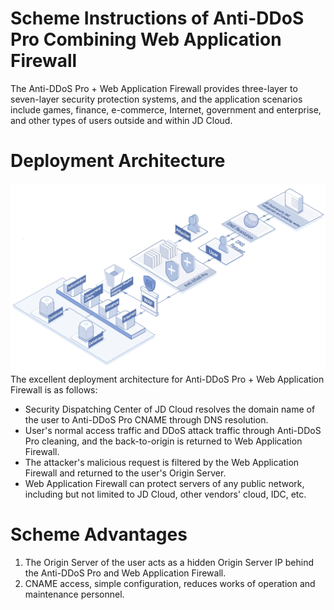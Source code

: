 # Scheme Instructions of Anti-DDoS Pro Combining Web Application Firewall

The Anti-DDoS Pro + Web Application Firewall provides three-layer to seven-layer security protection systems, and the application scenarios include games, finance, e-commerce, Internet, government and enterprise, and other types of users outside and within JD Cloud.

# Deployment Architecture
![Deployment Architecture](../../../../image/Advanced%20Anti-DDoS/Best-Practice02.png)<Br/>
The excellent deployment architecture for Anti-DDoS Pro + Web Application Firewall is as follows:
- Security Dispatching Center of JD Cloud resolves the domain name of the user to Anti-DDoS Pro CNAME through DNS resolution.
- User's normal access traffic and DDoS attack traffic through Anti-DDoS Pro cleaning, and the back-to-origin is returned to Web Application Firewall.
- The attacker's malicious request is filtered by the Web Application Firewall and returned to the user's Origin Server.
- Web Application Firewall can protect servers of any public network, including but not limited to JD Cloud, other vendors' cloud, IDC, etc.

# Scheme Advantages
1. The Origin Server of the user acts as a hidden Origin Server IP behind the Anti-DDoS Pro and Web Application Firewall.
2. CNAME access, simple configuration, reduces works of operation and maintenance personnel.
